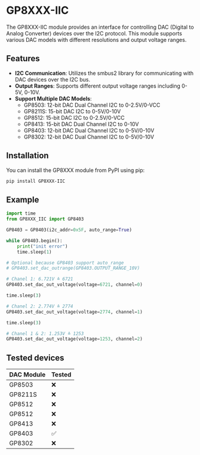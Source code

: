 # GP8XXX-IIC

The GP8XXX-IIC module provides an interface for controlling DAC (Digital to Analog Converter) devices over the I2C protocol. This module supports various DAC models with different resolutions and output voltage ranges.

## Features

- **I2C Communication**: Utilizes the smbus2 library for communicating with DAC devices over the I2C bus.
- **Output Ranges**: Supports different output voltage ranges including 0-5V, 0-10V.
- **Support Multiple DAC Models**:
  - GP8503: 12-bit DAC Dual Channel I2C to 0-2.5V/0-VCC
  - GP8211S: 15-bit DAC I2C to 0-5V/0-10V
  - GP8512: 15-bit DAC I2C to 0-2.5V/0-VCC
  - GP8413: 15-bit DAC Dual Channel I2C to 0-10V
  - GP8403: 12-bit DAC Dual Channel I2C to 0-5V/0-10V
  - GP8302: 12-bit DAC Dual Channel I2C to 0-5V/0-10V

## Installation
You can install the GP8XXX module from PyPI using pip:

```bash
pip install GP8XXX-IIC
```

## Example
```python
import time
from GP8XXX_IIC import GP8403

GP8403 = GP8403(i2c_addr=0x5F, auto_range=True)

while GP8403.begin():
    print("init error")
    time.sleep(1)

# Optional because GP8403 support auto_range
# GP8403.set_dac_outrange(GP8403.OUTPUT_RANGE_10V)

# Chanel 1: 6.721V ≙ 6721
GP8403.set_dac_out_voltage(voltage=6721, channel=0)

time.sleep(3)

# Chanel 2: 2.774V ≙ 2774
GP8403.set_dac_out_voltage(voltage=2774, channel=1)

time.sleep(3)

# Chanel 1 & 2: 1.253V ≙ 1253
GP8403.set_dac_out_voltage(voltage=1253, channel=2)
```

## Tested devices

| DAC Module | Tested |
|------------|--------|
|GP8503      | ❌     |
|GP8211S     | ❌     |
|GP8512      | ❌     |
|GP8512      | ❌     |
|GP8413      | ❌     |
|GP8403      | ✅     |
|GP8302      | ❌     |